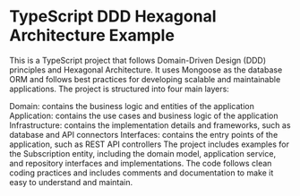 # TypeScript DDD Hexagonal Architecture Example
This is a TypeScript project that follows Domain-Driven Design (DDD) principles and Hexagonal Architecture. It uses Mongoose as the database ORM and follows best practices for developing scalable and maintainable applications. The project is structured into four main layers:

Domain: contains the business logic and entities of the application
Application: contains the use cases and business logic of the application
Infrastructure: contains the implementation details and frameworks, such as database and API connectors
Interfaces: contains the entry points of the application, such as REST API controllers
The project includes examples for the Subscription entity, including the domain model, application service, and repository interfaces and implementations. The code follows clean coding practices and includes comments and documentation to make it easy to understand and maintain.